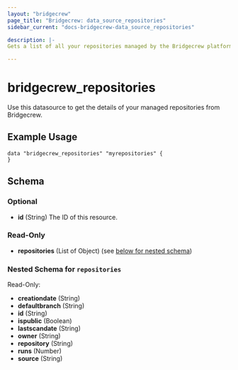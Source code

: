 ```yaml
---
layout: "bridgecrew"
page_title: "Bridgecrew: data_source_repositories"
sidebar_current: "docs-bridgecrew-data_source_repositories"

description: |-
Gets a list of all your repositories managed by the Bridgecrew platform <https://docs.bridgecrew.io/reference/getrepositories>.

---
```


# bridgecrew_repositories

Use this datasource to get the details of your managed repositories from Bridgecrew.




## Example Usage
```hcl
data "bridgecrew_repositories" "myrepositories" {
}
```
<!-- schema generated by tfplugindocs -->
## Schema

### Optional

- **id** (String) The ID of this resource.

### Read-Only

- **repositories** (List of Object) (see [below for nested schema](#nestedatt--repositories))

<a id="nestedatt--repositories"></a>
### Nested Schema for `repositories`

Read-Only:

- **creationdate** (String)
- **defaultbranch** (String)
- **id** (String)
- **ispublic** (Boolean)
- **lastscandate** (String)
- **owner** (String)
- **repository** (String)
- **runs** (Number)
- **source** (String)
